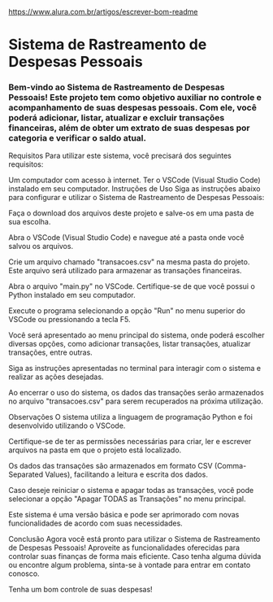 https://www.alura.com.br/artigos/escrever-bom-readme


<h1>Sistema de Rastreamento de Despesas Pessoais</h1>

<h3>Bem-vindo ao Sistema de Rastreamento de Despesas Pessoais! Este projeto tem como objetivo auxiliar no controle e acompanhamento de suas despesas pessoais. Com ele, você poderá adicionar, listar, atualizar e excluir transações financeiras, além de obter um extrato de suas despesas por categoria e verificar o saldo atual.</h3>


Requisitos
Para utilizar este sistema, você precisará dos seguintes requisitos:

Um computador com acesso à internet.
Ter o VSCode (Visual Studio Code) instalado em seu computador.
Instruções de Uso
Siga as instruções abaixo para configurar e utilizar o Sistema de Rastreamento de Despesas Pessoais:

Faça o download dos arquivos deste projeto e salve-os em uma pasta de sua escolha.

Abra o VSCode (Visual Studio Code) e navegue até a pasta onde você salvou os arquivos.

Crie um arquivo chamado "transacoes.csv" na mesma pasta do projeto. Este arquivo será utilizado para armazenar as transações financeiras.

Abra o arquivo "main.py" no VSCode. Certifique-se de que você possui o Python instalado em seu computador.

Execute o programa selecionando a opção "Run" no menu superior do VSCode ou pressionando a tecla F5.

Você será apresentado ao menu principal do sistema, onde poderá escolher diversas opções, como adicionar transações, listar transações, atualizar transações, entre outras.

Siga as instruções apresentadas no terminal para interagir com o sistema e realizar as ações desejadas.

Ao encerrar o uso do sistema, os dados das transações serão armazenados no arquivo "transacoes.csv" para serem recuperados na próxima utilização.

Observações
O sistema utiliza a linguagem de programação Python e foi desenvolvido utilizando o VSCode.

Certifique-se de ter as permissões necessárias para criar, ler e escrever arquivos na pasta em que o projeto está localizado.

Os dados das transações são armazenados em formato CSV (Comma-Separated Values), facilitando a leitura e escrita dos dados.

Caso deseje reiniciar o sistema e apagar todas as transações, você pode selecionar a opção "Apagar TODAS as Transações" no menu principal.

Este sistema é uma versão básica e pode ser aprimorado com novas funcionalidades de acordo com suas necessidades.

Conclusão
Agora você está pronto para utilizar o Sistema de Rastreamento de Despesas Pessoais! Aproveite as funcionalidades oferecidas para controlar suas finanças de forma mais eficiente. Caso tenha alguma dúvida ou encontre algum problema, sinta-se à vontade para entrar em contato conosco.

Tenha um bom controle de suas despesas!





